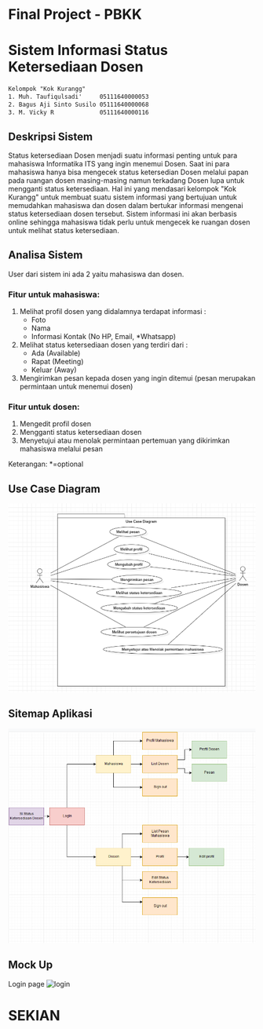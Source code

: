 # Final Project - PBKK
# Sistem Informasi Status Ketersediaan Dosen

```
Kelompok "Kok Kurangg"
1. Muh. Taufiqulsadi'     05111640000053
2. Bagus Aji Sinto Susilo 05111640000068
3. M. Vicky R             05111640000116
```

## Deskripsi Sistem
Status ketersediaan Dosen menjadi suatu informasi penting untuk para mahasiswa Informatika ITS yang ingin menemui Dosen. Saat ini para mahasiswa hanya bisa mengecek status ketersedian Dosen melalui papan pada ruangan dosen masing-masing namun terkadang Dosen lupa untuk mengganti status ketersediaan. Hal ini yang mendasari kelompok "Kok Kurangg" untuk membuat suatu sistem informasi yang bertujuan untuk memudahkan mahasiswa dan dosen dalam bertukar informasi mengenai status ketersediaan dosen tersebut. Sistem informasi ini akan berbasis online sehingga mahasiswa tidak perlu untuk mengecek ke ruangan dosen untuk melihat status ketersediaan. 

## Analisa Sistem
User dari sistem ini ada 2 yaitu mahasiswa dan dosen.

### Fitur untuk mahasiswa:
1. Melihat profil dosen yang didalamnya terdapat informasi :
   - Foto 
   - Nama
   - Informasi Kontak (No HP, Email, *Whatsapp)
2. Melihat status ketersediaan dosen yang terdiri dari :
   - Ada (Available)
   - Rapat (Meeting)
   - Keluar (Away)
3. Mengirimkan pesan kepada dosen yang ingin ditemui (pesan merupakan permintaan untuk menemui dosen)

### Fitur untuk dosen:
1. Mengedit profil dosen
2. Mengganti status ketersediaan dosen
3. Menyetujui atau menolak permintaan pertemuan yang dikirimkan mahasiswa melalui pesan

Keterangan:
*=optional

## Use Case Diagram
![ss1](UC.png)

## Sitemap Aplikasi
![ss1](Sitemap.png)

## Mock Up
Login page
![login](https://user-images.githubusercontent.com/32744054/56196433-04cabb00-6061-11e9-804b-329b7691a87d.png)

# SEKIAN

